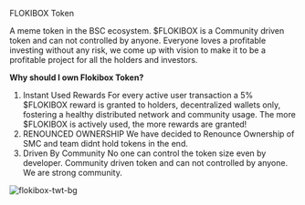 FLOKIBOX Token

A meme token in the BSC ecosystem.
$FLOKIBOX is a Community driven token and can not controlled by anyone.
Everyone loves a profitable investing without any risk, we come up with vision to make it to be a profitable project for all the holders and investors.

**Why should I own Flokibox Token?**
1.  Instant Used Rewards
    For every active user transaction a 5% $FLOKIBOX reward is granted to holders, decentralized wallets only, fostering a healthy distributed network and community usage.
    The more $FLOKIBOX is actively used, the more rewards are granted!
2.  RENOUNCED OWNERSHIP
    We have decided to Renounce Ownership of SMC and team didnt hold tokens in the end.
3.  Driven By Community
    No one can control the token size even by developer.
    Community driven token and can not controlled by anyone.
    We are strong community.
<!---
FlokiBox/FlokiBox is a ✨ special ✨ repository because its `README.md` (this file) appears on your GitHub profile.
You can click the Preview link to take a look at your changes.
--->
![flokibox-twt-bg](https://user-images.githubusercontent.com/130376306/235364049-6aa31ede-dead-40c8-901f-19faf9e9e736.png)
